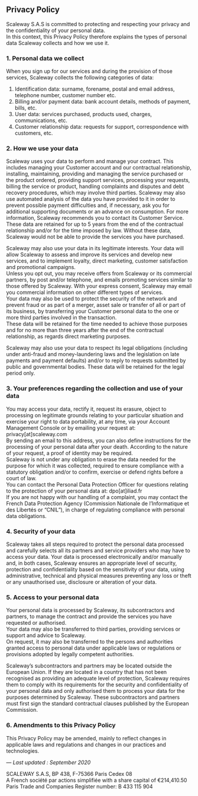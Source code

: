 Privacy Policy
--------------

Scaleway S.A.S is committed to protecting and respecting your privacy and the confidentiality of your personal data.  
In this context, this Privacy Policy therefore explains the types of personal data Scaleway collects and how we use it.

### 1\. Personal data we collect

When you sign up for our services and during the provision of those services, Scaleway collects the following categories of data:

1.  Identification data: surname, forename, postal and email address, telephone number, customer number etc.
2.  Billing and/or payment data: bank account details, methods of payment, bills, etc.
3.  User data: services purchased, products used, charges, communications, etc.
4.  Customer relationship data: requests for support, correspondence with customers, etc.

### 2\. How we use your data

Scaleway uses your data to perform and manage your contract. This includes managing your Customer account and our contractual relationship, installing, maintaining, providing and managing the service purchased or the product ordered, providing support services, processing your requests, billing the service or product, handling complaints and disputes and debt recovery procedures, which may involve third parties. Scaleway may also use automated analysis of the data you have provided to it in order to prevent possible payment difficulties and, if necessary, ask you for additional supporting documents or an advance on consumption. For more information, Scaleway recommends you to contact its Customer Service.  
These data are retained for up to 5 years from the end of the contractual relationship and/or for the time imposed by law. Without these data, Scaleway would not be able to provide the services you have purchased.

Scaleway may also use your data in its legitimate interests. Your data will allow Scaleway to assess and improve its services and develop new services, and to implement loyalty, direct marketing, customer satisfaction and promotional campaigns.  
Unless you opt out, you may receive offers from Scaleway or its commercial partners, by post and/or telephone, and emails promoting services similar to those offered by Scaleway. With your express consent, Scaleway may email you commercial information on other different types of services.  
Your data may also be used to protect the security of the network and prevent fraud or as part of a merger, asset sale or transfer of all or part of its business, by transferring your Customer personal data to the one or more third parties involved in the transaction.  
These data will be retained for the time needed to achieve those purposes and for no more than three years after the end of the contractual relationship, as regards direct marketing purposes.

Scaleway may also use your data to respect its legal obligations (including under anti-fraud and money-laundering laws and the legislation on late payments and payment defaults) and/or to reply to requests submitted by public and governmental bodies. These data will be retained for the legal period only.

### 3\. Your preferences regarding the collection and use of your data

You may access your data, rectify it, request its erasure, object to processing on legitimate grounds relating to your particular situation and exercise your right to data portability, at any time, via your Account Management Console or by emailing your request at: privacy\[at\]scaleway.com  
By sending an email to this address, you can also define instructions for the processing of your personal data after your death. According to the nature of your request, a proof of identity may be required.  
Scaleway is not under any obligation to erase the data needed for the purpose for which it was collected, required to ensure compliance with a statutory obligation and/or to confirm, exercise or defend rights before a court of law.  
You can contact the Personal Data Protection Officer for questions relating to the protection of your personal data at: dpo\[at\]iliad.fr  
If you are not happy with our handling of a complaint, you may contact the French Data Protection Agency (Commission Nationale de l’Informatique et des Libertés or “CNIL”), in charge of regulating compliance with personal data obligations.

### 4\. Security of your data

Scaleway takes all steps required to protect the personal data processed and carefully selects all its partners and service providers who may have to access your data. Your data is processed electronically and/or manually and, in both cases, Scaleway ensures an appropriate level of security, protection and confidentiality based on the sensitivity of your data, using administrative, technical and physical measures preventing any loss or theft or any unauthorised use, disclosure or alteration of your data.

### 5\. Access to your personal data

Your personal data is processed by Scaleway, its subcontractors and partners, to manage the contract and provide the services you have requested or authorised.  
Your data may also be transferred to third parties, providing services or support and advice to Scaleway.  
On request, it may also be transferred to the persons and authorities granted access to personal data under applicable laws or regulations or provisions adopted by legally competent authorities.

Scaleway’s subcontractors and partners may be located outside the European Union. If they are located in a country that has not been recognised as providing an adequate level of protection, Scaleway requires them to comply with its requirements for the security and confidentiality of your personal data and only authorised them to process your data for the purposes determined by Scaleway. These subcontractors and partners must first sign the standard contractual clauses published by the European Commission.

### 6\. Amendments to this Privacy Policy

This Privacy Policy may be amended, mainly to reflect changes in applicable laws and regulations and changes in our practices and technologies.

_— Last updated : September 2020_

SCALEWAY S.A.S, BP 438, F-75366 Paris Cedex 08  
A French société par actions simplifiée with a share capital of €214,410.50  
Paris Trade and Companies Register number: B 433 115 904